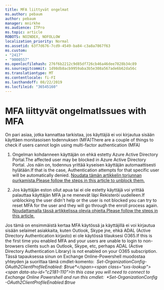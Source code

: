 ```yaml
---
title: MFA liittyvät ongelmat
ms.author: pebaum
author: pebaum
manager: mnirkhe
ms.audience: ITPro
ms.topic: article
ROBOTS: NOINDEX, NOFOLLOW
localization_priority: Normal
ms.assetid: 63f7d676-7cd9-4549-ba84-c3a8a7867f63
ms.custom:
- "2417"
- "9000557"
ms.openlocfilehash: 276f6b2212c9d85df726cb46a46dee7828b34c89
ms.sourcegitcommit: 1d98db8acb9959aba3b5e308a567ade6b62da56c
ms.translationtype: MT
ms.contentlocale: fi-FI
ms.lasthandoff: 08/22/2019
ms.locfileid: "36545160"
---
```

# <a name="issues-with-mfa"></a><span data-ttu-id="c2181-102">MFA liittyvät ongelmat</span><span class="sxs-lookup"><span data-stu-id="c2181-102">Issues with MFA</span></span>
<span data-ttu-id="c2181-103">On pari asiaa, jotka kannattaa tarkistaa, jos käyttäjiä ei voi kirjautua sisään käyttäen monitasoisen todennuksen (MFA)</span><span class="sxs-lookup"><span data-stu-id="c2181-103">There are a couple of things to check if users cannot login using multi-factor authentication (MFA)</span></span>

1. <span data-ttu-id="c2181-104">Ongelman kohdanneen käyttäjän on ehkä estetty Azure Active Directory Portal.</span><span class="sxs-lookup"><span data-stu-id="c2181-104">The affected user may be blocked in Azure Active Directory Portal.</span></span> <span data-ttu-id="c2181-105">Jos näin on, todennus yrittää kyseisen käyttäjän automaattisesti hylätään.</span><span class="sxs-lookup"><span data-stu-id="c2181-105">If that is the case, Authentication attempts for that specific user will be automatically denied.</span></span> [<span data-ttu-id="c2181-106">Noudata tämän artikkelin torjunnan purkamista.</span><span class="sxs-lookup"><span data-stu-id="c2181-106">Please follow the steps in this article to unblock them.</span></span>](https://docs.microsoft.com/azure/active-directory/authentication/howto-mfa-mfasettings#block-and-unblock-users)

2. <span data-ttu-id="c2181-107">Jos käyttäjän eston ollut apua tai ei ole estetty käyttäjä voi yrittää palauttaa käyttäjän MFA ja ne menevät läpi Rekisteröi uudelleen.</span><span class="sxs-lookup"><span data-stu-id="c2181-107">If unblocking the user didn't help or the user is not blocked you can try to reset MFA for the user and they will go through the enroll process again.</span></span> [<span data-ttu-id="c2181-108">Noudattamalla tässä artikkelissa olevia ohjeita.</span><span class="sxs-lookup"><span data-stu-id="c2181-108">Please follow the steps in this article.</span></span>](https://docs.microsoft.com/azure/active-directory/authentication/howto-mfa-userdevicesettings#require-users-to-provide-contact-methods-again)

<span data-ttu-id="c2181-109">Jos tämä on ensimmäistä kertaa MFA käytössä ja käyttäjillä ei voi kirjautua sisään selaimet asiakkaita, kuten Outlook, Skype jne, ehkä ADAL (Active Directory Authentication kirjasto) ei ole käytössä tilauksesi O365.</span><span class="sxs-lookup"><span data-stu-id="c2181-109">If this is the first time you enabled MFA and your users are unable to login to non-browsers clients such as Outlook, Skype, etc, perhaps ADAL (Active Directory Authentication Library) is not enabled on your O365 subscription.</span></span> <span data-ttu-id="c2181-110">Tässä tapauksessa sinun on Exchange Online-Powershell muodostaa yhteyden ja suorittaa tämä cmdlet-komento:  *Set-OrganizationConfig-OAuth2ClientProfileEnabled: $true*</span><span class="sxs-lookup"><span data-stu-id="c2181-110">In this case you will need to connect to Exchange Online Powershell and run this cmdlet:  *Set-OrganizationConfig -OAuth2ClientProfileEnabled:$true*</span></span>